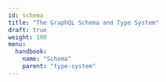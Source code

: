 ```yaml
---
id: schema
title: "The GraphQL Schema and Type System"
draft: true
weight: 100
menu:
  handbook:
    name: "Schema"
    parent: "type-system"
---
```



